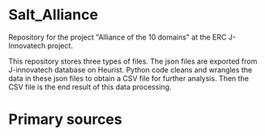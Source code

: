 # Salt_Alliance
Repository for the project "Alliance of the 10 domains" at the ERC J-Innovatech project.

This repository stores three types of files. The json files are exported from J-innovatech database on Heurist. Python code cleans and wrangles the data in these json files to obtain a CSV file for further analysis. Then the CSV file is the end result of this data processing.

# Primary sources

